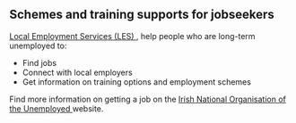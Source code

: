 ##  Schemes and training supports for jobseekers

[ Local Employment Services (LES)
](https://www.gov.ie/en/collection/d6f636-employment-services-offices/) , help
people who are long-term unemployed to:

  * Find jobs 
  * Connect with local employers 
  * Get information on training options and employment schemes 

Find more information on getting a job on the [ Irish National Organisation of
the Unemployed ](http://www.inou.ie/) website.
